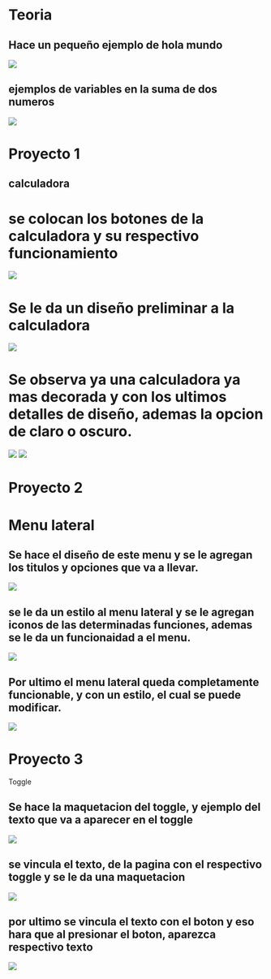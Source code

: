 # Teoria
## Hace un pequeño ejemplo de hola mundo

<img src="img/proyecot14.png">


## ejemplos de variables en la suma de dos numeros


<img src="img/proyecto15.png">










# Proyecto 1
## calculadora




# se colocan los botones de la calculadora y su respectivo funcionamiento

<img src="img/proyecto1.png">


# Se le da un diseño preliminar a la calculadora

<img src="img/proyecto11.png">

# Se observa ya una calculadora ya mas decorada y con los ultimos detalles de diseño, ademas la opcion de claro o oscuro.

<img src="img/proyecto12.png">
<img src="img/proyecto13.png">


# Proyecto 2
# Menu lateral

## Se hace el diseño de este menu y se le agregan los titulos y opciones que va a llevar.

<img src="img/proyecto16.png">

## se le da un estilo al menu lateral y se le agregan iconos de las determinadas funciones, ademas se le da un funcionaidad a el menu.

<img src="img/proyecto17.png">


## Por ultimo el menu lateral queda completamente funcionable, y con un estilo, el cual se puede modificar.

<img src="img/proyecto18.png">

# Proyecto 3

Toggle 

## Se hace la maquetacion del toggle, y ejemplo del texto que va a aparecer en el toggle

<img src="img/proyecto19.png">

## se vincula el texto, de la pagina con el respectivo toggle y se le da una maquetacion

<img src="img/proyecto20.png">

## por ultimo se vincula el texto con el boton y eso hara que  al presionar el boton, aparezca respectivo texto

<img src="img/proyecto21.png">

